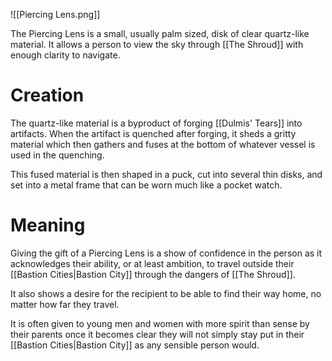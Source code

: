 ![[Piercing Lens.png]]

The Piercing Lens is a small, usually palm sized, disk of clear quartz-like material. It allows a person to view the sky through [[The Shroud]] with enough clarity to navigate.
# Creation

The quartz-like material is a byproduct of forging [[Dulmis' Tears]] into artifacts. When the artifact is quenched after forging, it sheds a gritty material which then gathers and fuses at the bottom of whatever vessel is used in the quenching.

This fused material is then shaped in a puck, cut into several thin disks, and set into a metal frame that can be worn much like a pocket watch.
# Meaning

Giving the gift of a Piercing Lens is a show of confidence in the person as it acknowledges their ability, or at least ambition, to travel outside their [[Bastion Cities|Bastion City]] through the dangers of [[The Shroud]].

It also shows a desire for the recipient to be able to find their way home, no matter how far they travel.

It is often given to young men and women with more spirit than sense by their parents once it becomes clear they will not simply stay put in their [[Bastion Cities|Bastion City]] as any sensible person would.